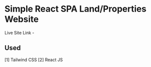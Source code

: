 # Simple React SPA Land/Properties Website

Live Site Link -

## Used
[1] Tailwind CSS
[2] React JS
